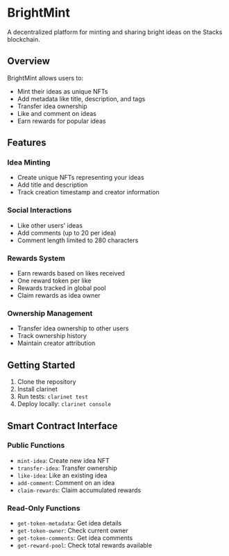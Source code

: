 # BrightMint

A decentralized platform for minting and sharing bright ideas on the Stacks blockchain.

## Overview
BrightMint allows users to:
- Mint their ideas as unique NFTs
- Add metadata like title, description, and tags
- Transfer idea ownership 
- Like and comment on ideas
- Earn rewards for popular ideas

## Features

### Idea Minting
- Create unique NFTs representing your ideas
- Add title and description
- Track creation timestamp and creator information

### Social Interactions
- Like other users' ideas
- Add comments (up to 20 per idea)
- Comment length limited to 280 characters

### Rewards System
- Earn rewards based on likes received
- One reward token per like
- Rewards tracked in global pool
- Claim rewards as idea owner

### Ownership Management
- Transfer idea ownership to other users
- Track ownership history
- Maintain creator attribution

## Getting Started
1. Clone the repository
2. Install clarinet
3. Run tests: `clarinet test`
4. Deploy locally: `clarinet console`

## Smart Contract Interface

### Public Functions
- `mint-idea`: Create new idea NFT
- `transfer-idea`: Transfer ownership
- `like-idea`: Like an existing idea
- `add-comment`: Comment on an idea
- `claim-rewards`: Claim accumulated rewards

### Read-Only Functions
- `get-token-metadata`: Get idea details
- `get-token-owner`: Check current owner
- `get-token-comments`: Get idea comments
- `get-reward-pool`: Check total rewards available

